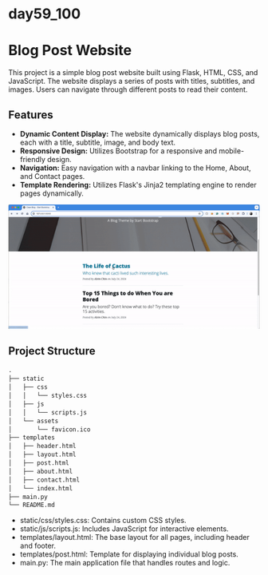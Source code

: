# day59_100

# Blog Post Website
This project is a simple blog post website built using Flask, HTML, CSS, and JavaScript. The website displays a series of posts with titles, subtitles, and images. Users can navigate through different posts to read their content.

## Features
- __Dynamic Content Display:__ The website dynamically displays blog posts, each with a title, subtitle, image, and body text.
- __Responsive Design:__ Utilizes Bootstrap for a responsive and mobile-friendly design.
- __Navigation:__ Easy navigation with a navbar linking to the Home, About, and Contact pages.
- __Template Rendering:__ Utilizes Flask's Jinja2 templating engine to render pages dynamically.

![](https://github.com/AlvinChin1608/day59_100/blob/main/gif_demo/ScreenRecording2024-07-25at16.55.18-ezgif.com-video-to-gif-converter.gif)

## Project Structure
```python
.
├── static
│   ├── css
│   │   └── styles.css
│   ├── js
│   │   └── scripts.js
│   └── assets
│       └── favicon.ico
├── templates
│   ├── header.html
│   ├── layout.html
│   ├── post.html
│   ├── about.html
│   ├── contact.html
│   └── index.html
├── main.py
└── README.md
```
- static/css/styles.css: Contains custom CSS styles.
- static/js/scripts.js: Includes JavaScript for interactive elements.
- templates/layout.html: The base layout for all pages, including header and footer.
- templates/post.html: Template for displaying individual blog posts.
- main.py: The main application file that handles routes and logic.
